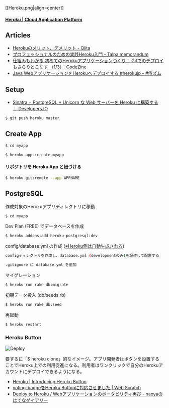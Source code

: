 [[Heroku.png|align=center]]

#### [Heroku | Cloud Application Platform](https://www.heroku.com/)

## Articles

- [Herokuのメリット、デメリット - Qiita](http://qiita.com/shu_0115/items/0106198f7a0be2f2a509)
- [プロフェッショナルのための実践Heroku入門 - Talpa memorandum](http://kahei.org/blog/2014/09/heroku.html)
- [仕組みもわかる 初めてのHerokuアプリケーションづくり！ Gitでのデプロイもさらりとこなす （1/3）：CodeZine](http://codezine.jp/article/detail/8187)
- [Java WebアプリケーションをHerokuへデプロイする #herokujp - #侍ズム](http://samuraism.jp/diary/2014/10/15/1413361980000.html)


## Setup

- [Sinatra + PostgreSQL + Unicorn な Web サーバーを Heroku に構築する ｜ Developers.IO](http://dev.classmethod.jp/server-side/ruby-on-rails/sinatra-postgresql-unicorn-on-heroku/)
```bash
$ git push heroku master
```


## Create App

```bash
$ cd myapp
```

```bash
$ heroku apps:create myapp
```

#### リポジトリを Heroku App と紐づける
```bash
$ heroku git:remote --app APPNAME
```

## PostgreSQL

作成対象のHerokuアプリディレクトリに移動

```bash
$ cd myapp
```

Dev Plan (FREE) でデータベースを作成

```bash
$ heroku addons:add heroku-postgresql:dev
```

config/database.yml の作成 ([※Heroku側は自動生成される](https://devcenter.heroku.com/articles/ruby-support#build-behavior))
```bash
configディレクトリを作成し、database.yml (developmentのみ)を記述して配置する
```

```bash
.gitignore に database.yml を追加
```

マイグレーション

```bash
$ heroku run rake db:migrate
```

初期データ投入 (db/seeds.rb)

```bash
$ heroku run rake db:seed
```

再起動

```bash
$ heroku restart
```


### Heroku Button

![Deploy](https://www.herokucdn.com/deploy/button.png)

要するに「$ heroku clone」的なイメージ。アプリ開発者はボタンを設置することでHeroku上での利用促進になる。利用者はワンクリックで自分のHerokuアカウントにデプロイできるようになる。
- [Heroku | Introducing Heroku Button](https://blog.heroku.com/archives/2014/8/7/heroku-button)
- [voting-badgeをHeroku Buttonに対応させました | Web Scratch](http://efcl.info/2014/08/08/heroku-button/)
- [Deploy to Heroku / Webアプリケーションのポータビリティ再び - naoyaのはてなダイアリー](http://d.hatena.ne.jp/naoya/20140809/1407556488)